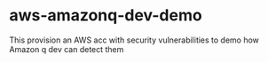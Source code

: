 # aws-amazonq-dev-demo
This provision an AWS acc with security vulnerabilities to demo how Amazon q dev can detect them
